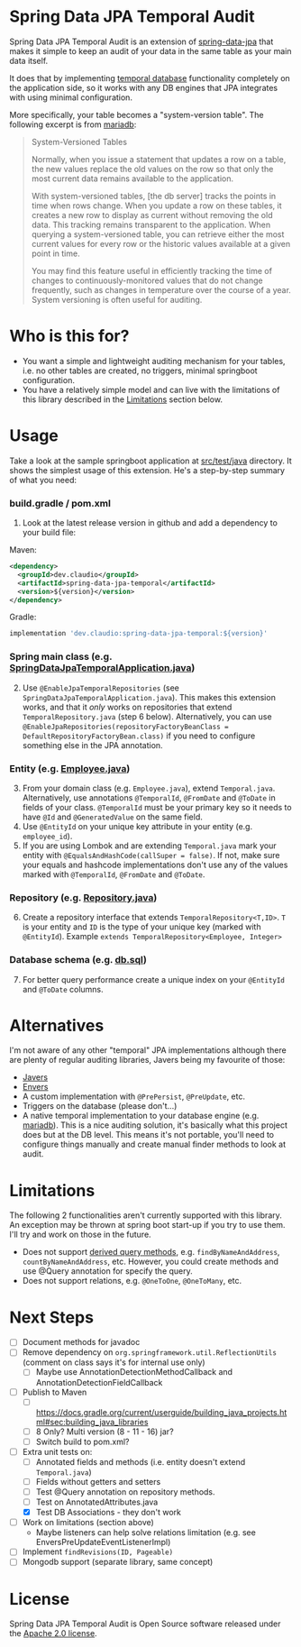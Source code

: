 # Spring Data JPA Temporal Audit

Spring Data JPA Temporal Audit is an extension of [spring-data-jpa](https://github.com/spring-projects/spring-data-jpa) that makes it simple to keep an audit of your data in the same table as your main data itself.

It does that by implementing [temporal database](https://en.wikipedia.org/wiki/Temporal_database) functionality completely on the application side, so it works with any DB engines that JPA integrates with using minimal configuration.

More specifically, your table becomes a "system-version table". The following excerpt is from [mariadb](https://mariadb.com/docs/appdev/temporal-tables/#application-time-period-tables):

> System-Versioned Tables
>
> Normally, when you issue a statement that updates a row on a table, the new values replace the old values on the row so that only the most current data remains available to the application.
>
> With system-versioned tables, [the db server] tracks the points in time when rows change. When you update a row on these tables, it creates a new row to display as current without removing the old data. This tracking remains transparent to the application.
> When querying a system-versioned table, you can retrieve either the most current values for every row or the historic values available at a given point in time.
>
> You may find this feature useful in efficiently tracking the time of changes to continuously-monitored values that do not change frequently, such as changes in temperature over the course of a year. System versioning is often useful for auditing.

# Who is this for?

- You want a simple and lightweight auditing mechanism for your tables, i.e. no other tables are created, no triggers, minimal springboot configuration.
- You have a relatively simple model and can live with the limitations of this library described in the [Limitations](#Limitations) section below.

# Usage

Take a look at the sample springboot application at [src/test/java](src/test/java) directory. It shows the simplest usage of this extension. He's a step-by-step summary of what you need:

### build.gradle / pom.xml
1. Look at the latest release version in github and add a dependency to your build file:

Maven:
```xml
<dependency>
  <groupId>dev.claudio</groupId>
  <artifactId>spring-data-jpa-temporal</artifactId>
  <version>${version}</version>
</dependency>
```

Gradle:
```groovy
implementation 'dev.claudio:spring-data-jpa-temporal:${version}'
```

### Spring main class (e.g. [SpringDataJpaTemporalApplication.java](src/test/java/dev/claudio/jpatemporal/SpringDataJpaTemporalApplication.java))

2. Use `@EnableJpaTemporalRepositories` (see `SpringDataJpaTemporalApplication.java`).
   This makes this extension works, and that it _only_ works on repositories that extend `TemporalRepository.java` (step 6 below).
   Alternatively, you can use `@EnableJpaRepositories(repositoryFactoryBeanClass = DefaultRepositoryFactoryBean.class)` if you need to configure something else in the JPA annotation.

### Entity (e.g. [Employee.java](src/test/java/dev/claudio/jpatemporal/domain/Employee.java))

3. From your domain class (e.g. `Employee.java`), extend `Temporal.java`. Alternatively, use annotations `@TemporalId`, `@FromDate` and `@ToDate` in fields of your class.
   `@TemporalId` must be your primary key so it needs to have `@Id` and `@GeneratedValue` on the same field.
4. Use `@EntityId` on your unique key attribute in your entity (e.g. `employee_id`).
5. If you are using Lombok and are extending `Temporal.java` mark your entity with `@EqualsAndHashCode(callSuper = false)`.
   If not, make sure your equals and hashcode implementations don't use any of the values marked with `@TemporalId`, `@FromDate` and `@ToDate`.

### Repository (e.g. [Repository.java](src/test/java/dev/claudio/jpatemporal/repository/Repository.java))

6. Create a repository interface that extends `TemporalRepository<T,ID>`. `T` is your entity and `ID` is the type of your unique key (marked with `@EntityId`).
   Example `extends TemporalRepository<Employee, Integer>`

### Database schema (e.g. [db.sql](src/test/resources/db.sql))

7. For better query performance create a unique index on your `@EntityId` and `@ToDate` columns. 

# Alternatives

I'm not aware of any other "temporal" JPA implementations although there are plenty of regular auditing libraries, Javers being my favourite of those:

- [Javers](https://github.com/javers/javers)
- [Envers](https://github.com/spring-projects/spring-data-envers) 
- A custom implementation with `@PrePersist`, `@PreUpdate`, etc.
- Triggers on the database (please don't...)
- A native temporal implementation to your database engine (e.g. [mariadb](https://mariadb.com/docs/appdev/temporal-tables/#application-time-period-tables)).
  This is a nice auditing solution, it's basically what this project does but at the DB level.
  This means it's not portable, you'll need to configure things manually and create manual finder methods to look at audit.

# Limitations

The following 2 functionalities aren't currently supported with this library. An exception may be thrown at spring boot start-up if you try to use them. I'll try and work on those in the future. 

- Does not support [derived query methods](https://www.baeldung.com/spring-data-derived-queries), e.g. `findByNameAndAddress`, `countByNameAndAddress`, etc. However, you could create methods and use @Query annotation for specify the query.
- Does not support relations, e.g. `@OneToOne`, `@OneToMany`, etc.

# Next Steps

- [ ] Document methods for javadoc
- [ ] Remove dependency on `org.springframework.util.ReflectionUtils` (comment on class says it's for internal use only)
  - [ ] Maybe use AnnotationDetectionMethodCallback and AnnotationDetectionFieldCallback
- [ ] Publish to Maven
  - [ ] https://docs.gradle.org/current/userguide/building_java_projects.html#sec:building_java_libraries
  - [ ] 8 Only? Multi version (8 - 11 - 16) jar?
  - [ ] Switch build to pom.xml?
- [ ] Extra unit tests on:
  - [ ] Annotated fields and methods (i.e. entity doesn't extend `Temporal.java`)
  - [ ] Fields without getters and setters
  - [ ] Test @Query annotation on repository methods.
  - [ ] Test on AnnotatedAttributes.java
  - [x] Test DB Associations - they don't work
- [ ] Work on limitations (section above)
  - Maybe listeners can help solve relations limitation (e.g. see EnversPreUpdateEventListenerImpl)
- [ ] Implement `findRevisions(ID, Pageable)`
- [ ] Mongodb support (separate library, same concept)

# License

Spring Data JPA Temporal Audit is Open Source software released under the [Apache 2.0 license](https://www.apache.org/licenses/LICENSE-2.0.html).
